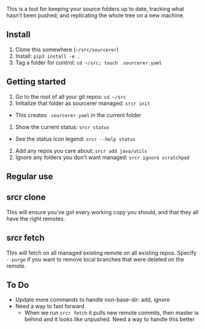 This is a tool for keeping your source folders up to date, tracking what hasn't been pushed, and replicating the whole tree on a new machine.

## Install

1. Clone this somewhere (`~/src/sourcerer`)
1. Install: `pip3 install -e .`
1. Tag a folder for control: `cd ~/src; touch .sourcerer.yaml`

## Getting started

1. Go to the root of all your git repos: `cd ~/src`
1. Initialize that folder as sourcerer managed: `srcr init`
  * This creates `.sourcerer.yaml` in the current folder
1. Show the current status: `srcr status`
  * See the status icon legend: `srcr --help status`
1. Add any repos you care about: `srcr add java/utils`
1. Ignore any folders you don't want managed: `srcr ignore scratchpad`

## Regular use

## srcr clone
This will ensure you've got every working copy you should, and that they all have the right remotes.

## srcr fetch
This will fetch on all managed existing remote on all existing repos. Specify `--purge` if you want to remove local branches that were deleted on the remote.


## To Do
* Update more commands to handle non-base-dir: add, ignore
* Need a way to fast forward
  * When we run `srcr fetch` it pulls new remote commits, then master is behind and it looks like unpushed. Need a way to handle this better
